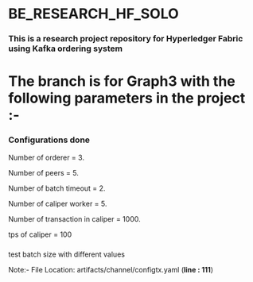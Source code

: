 # BE_RESEARCH_HF_SOLO
### This is a research project repository for Hyperledger Fabric using Kafka ordering system

# The branch is for Graph3 with the following parameters in the project :- 

### Configurations done
Number of orderer = 3.

Number of peers = 5.	

Number of batch timeout = 2.	

Number of caliper worker = 5.		

Number of transaction in caliper = 1000.

tps of caliper = 100	

### <!-- Parameter to be changed -->
test batch size with different values		

Note:- File Location: artifacts/channel/configtx.yaml (**line : 111**)


